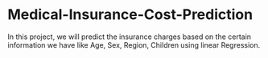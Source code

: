 # Medical-Insurance-Cost-Prediction
In this project, we will predict the insurance charges based on the certain information we have like Age, Sex, Region, Children using linear Regression.
